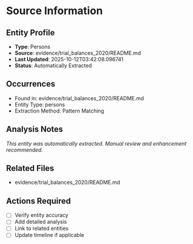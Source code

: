 # Source Information

## Entity Profile
- **Type**: Persons
- **Source**: evidence/trial_balances_2020/README.md
- **Last Updated**: 2025-10-12T03:42:08.096741
- **Status**: Automatically Extracted

## Occurrences
- Found in: evidence/trial_balances_2020/README.md
- Entity Type: persons
- Extraction Method: Pattern Matching

## Analysis Notes
*This entity was automatically extracted. Manual review and enhancement recommended.*

## Related Files
- evidence/trial_balances_2020/README.md

## Actions Required
- [ ] Verify entity accuracy
- [ ] Add detailed analysis
- [ ] Link to related entities
- [ ] Update timeline if applicable
